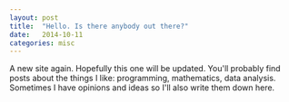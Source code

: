 ```yaml
---
layout: post
title:  "Hello. Is there anybody out there?"
date:   2014-10-11
categories: misc
---
```


A new site again. Hopefully this one will be updated. You'll probably find
posts about the things I like: programming, mathematics, data analysis.
Sometimes I have opinions and ideas so I'll also write them down here.
